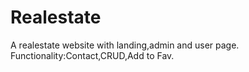 # Realestate
A realestate website with landing,admin and user page.
Functionality:Contact,CRUD,Add to Fav.
